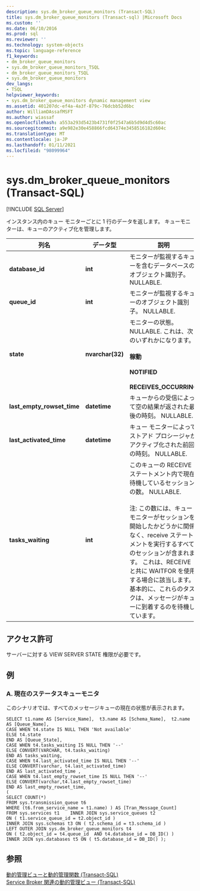 ```yaml
---
description: sys.dm_broker_queue_monitors (Transact-SQL)
title: sys.dm_broker_queue_monitors (Transact-sql) |Microsoft Docs
ms.custom: ''
ms.date: 06/10/2016
ms.prod: sql
ms.reviewer: ''
ms.technology: system-objects
ms.topic: language-reference
f1_keywords:
- dm_broker_queue_monitors
- sys.dm_broker_queue_monitors_TSQL
- dm_broker_queue_monitors_TSQL
- sys.dm_broker_queue_monitors
dev_langs:
- TSQL
helpviewer_keywords:
- sys.dm_broker_queue_monitors dynamic management view
ms.assetid: 401207dc-ef4a-4a3f-879c-76dcbb52d6bc
author: WilliamDAssafMSFT
ms.author: wiassaf
ms.openlocfilehash: a553a293d5423b4731f0f2547a6b5d9d4d5c60ac
ms.sourcegitcommit: a9e982e30e458866fcd64374e3458516182d604c
ms.translationtype: MT
ms.contentlocale: ja-JP
ms.lasthandoff: 01/11/2021
ms.locfileid: "98099964"
---
```

# <a name="sysdm_broker_queue_monitors-transact-sql"></a>sys.dm_broker_queue_monitors (Transact-SQL)
[!INCLUDE [SQL Server](../../includes/applies-to-version/sqlserver.md)]

  インスタンス内のキュー モニターごとに 1 行のデータを返します。 キューモニターは、キューのアクティブ化を管理します。  
  

|列名|データ型|説明|  
|-----------------|---------------|-----------------|  
|**database_id**|**int**|モニターが監視するキューを含むデータベースのオブジェクト識別子。 NULLABLE.|  
|**queue_id**|**int**|モニターが監視するキューのオブジェクト識別子。 NULLABLE.|  
|**state**|**nvarchar(32)**|モニターの状態。 NULLABLE. これは、次のいずれかになります。<br /><br /> **稼動**<br /><br /> **NOTIFIED**<br /><br /> **RECEIVES_OCCURRING**|  
|**last_empty_rowset_time**|**datetime**|キューからの受信によって空の結果が返された最後の時刻。 NULLABLE.|  
|**last_activated_time**|**datetime**|キュー モニターによってストアド プロシージャがアクティブ化された前回の時刻。 NULLABLE.|  
|**tasks_waiting**|**int**|このキューの RECEIVE ステートメント内で現在待機しているセッションの数。 NULLABLE.<br /><br /> 注: この数には、キューモニターがセッションを開始したかどうかに関係なく、receive ステートメントを実行するすべてのセッションが含まれます。 これは、RECEIVE と共に WAITFOR を使用する場合に該当します。 基本的に、これらのタスクは、メッセージがキューに到着するのを待機しています。|  
  
## <a name="permissions"></a>アクセス許可  
 サーバーに対する VIEW SERVER STATE 権限が必要です。  
  
## <a name="examples"></a>例  
  
### <a name="a-current-status-queue-monitor"></a>A. 現在のステータスキューモニタ  
 このシナリオでは、すべてのメッセージキューの現在の状態が表示されます。  
  
```  
SELECT t1.name AS [Service_Name],  t3.name AS [Schema_Name],  t2.name AS [Queue_Name],    
CASE WHEN t4.state IS NULL THEN 'Not available'   
ELSE t4.state   
END AS [Queue_State],    
CASE WHEN t4.tasks_waiting IS NULL THEN '--'   
ELSE CONVERT(VARCHAR, t4.tasks_waiting)   
END AS tasks_waiting,   
CASE WHEN t4.last_activated_time IS NULL THEN '--'   
ELSE CONVERT(varchar, t4.last_activated_time)   
END AS last_activated_time ,    
CASE WHEN t4.last_empty_rowset_time IS NULL THEN '--'   
ELSE CONVERT(varchar,t4.last_empty_rowset_time)   
END AS last_empty_rowset_time,   
(   
SELECT COUNT(*)   
FROM sys.transmission_queue t6   
WHERE (t6.from_service_name = t1.name) ) AS [Tran_Message_Count]   
FROM sys.services t1    INNER JOIN sys.service_queues t2   
ON ( t1.service_queue_id = t2.object_id )     
INNER JOIN sys.schemas t3 ON ( t2.schema_id = t3.schema_id )    
LEFT OUTER JOIN sys.dm_broker_queue_monitors t4   
ON ( t2.object_id = t4.queue_id  AND t4.database_id = DB_ID() )    
INNER JOIN sys.databases t5 ON ( t5.database_id = DB_ID() );  
```  
  
## <a name="see-also"></a>参照  
 [動的管理ビューと動的管理関数 &#40;Transact-SQL&#41;](~/relational-databases/system-dynamic-management-views/system-dynamic-management-views.md)   
 [Service Broker 関連の動的管理ビュー &#40;Transact-SQL&#41;](../../relational-databases/system-dynamic-management-views/service-broker-related-dynamic-management-views-transact-sql.md)  
  
  

